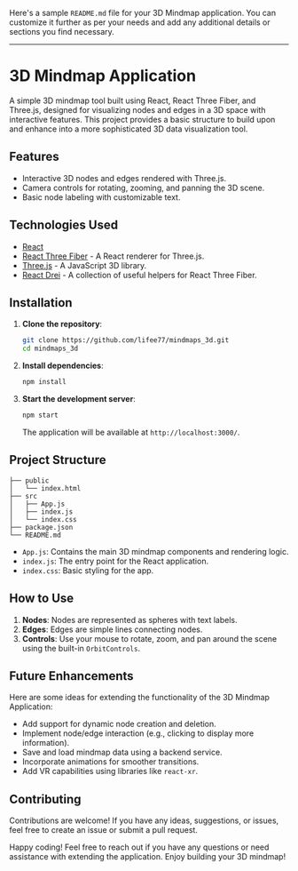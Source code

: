 Here's a sample `README.md` file for your 3D Mindmap application. You can customize it further as per your needs and add any additional details or sections you find necessary.

---

# 3D Mindmap Application

A simple 3D mindmap tool built using React, React Three Fiber, and Three.js, designed for visualizing nodes and edges in a 3D space with interactive features. This project provides a basic structure to build upon and enhance into a more sophisticated 3D data visualization tool.

## Features

- Interactive 3D nodes and edges rendered with Three.js.
- Camera controls for rotating, zooming, and panning the 3D scene.
- Basic node labeling with customizable text.

## Technologies Used

- [React](https://reactjs.org/)
- [React Three Fiber](https://docs.pmnd.rs/react-three-fiber/getting-started/introduction) - A React renderer for Three.js.
- [Three.js](https://threejs.org/) - A JavaScript 3D library.
- [React Drei](https://github.com/pmndrs/drei) - A collection of useful helpers for React Three Fiber.

## Installation

1. **Clone the repository**:

   ```bash
   git clone https://github.com/lifee77/mindmaps_3d.git
   cd mindmaps_3d
   ```

2. **Install dependencies**:

   ```bash
   npm install
   ```

3. **Start the development server**:

   ```bash
   npm start
   ```

   The application will be available at `http://localhost:3000/`.

## Project Structure

```
├── public
│   └── index.html
├── src
│   ├── App.js
│   ├── index.js
│   └── index.css
├── package.json
└── README.md
```

- `App.js`: Contains the main 3D mindmap components and rendering logic.
- `index.js`: The entry point for the React application.
- `index.css`: Basic styling for the app.

## How to Use

1. **Nodes**: Nodes are represented as spheres with text labels.
2. **Edges**: Edges are simple lines connecting nodes.
3. **Controls**: Use your mouse to rotate, zoom, and pan around the scene using the built-in `OrbitControls`.

## Future Enhancements

Here are some ideas for extending the functionality of the 3D Mindmap Application:

- Add support for dynamic node creation and deletion.
- Implement node/edge interaction (e.g., clicking to display more information).
- Save and load mindmap data using a backend service.
- Incorporate animations for smoother transitions.
- Add VR capabilities using libraries like `react-xr`.

## Contributing

Contributions are welcome! If you have any ideas, suggestions, or issues, feel free to create an issue or submit a pull request.



Happy coding! Feel free to reach out if you have any questions or need assistance with extending the application. Enjoy building your 3D mindmap!
